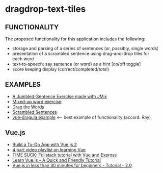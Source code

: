 # dragdrop-text-tiles

FUNCTIONALITY
-------------

The proposed functionality for this application includes the following:
- storage and parsing of a series of sentences (or, possibly, single words)
- presentation of a scrambled sentence using drag-and-drop tiles for each word
- text-to-speech: say sentence (or word) as a hint \[on/off toggle\]
- score keeping display (correct/completed/total)

EXAMPLES
--------

- [A Jumbled-Sentence Exercise made with JMix](https://hotpot.uvic.ca/wintutor6/jmix1.htm)
- [Mixed-up word exercise](https://hotpot.uvic.ca/wintutor6/jmix2.htm)
- [Drag the Words](https://h5p.org/drag-the-words)
- [Scrambled Sentences](http://flax.nzdl.org/greenstone3/flax;jsessionid=C770CBC792D76EBE28710149DA204813?a=g&rt=r&sa=DesignActivity&s=ScrambleSentence&c=password&s1.activityName=ScrambleSentence&s1.service=12&s1.display=ListView)
- [vue-dragula example](https://astray-git.github.io/vue-dragula/) <-- best example of functionality (accord. Ray)

Vue.js
------

- [Build a To-Do App with Vue.js 2](https://scotch.io/tutorials/build-a-to-do-app-with-vue-js-2)
- [4 part video playlist on learning Vue](https://www.youtube.com/watch?v=mZY1yyrlJWU&list=PLoYCgNOIyGADZuvKJweutZDOO9VI9YiJ9)
- [TIME SUCK: Fullstack tutorial with Vue and Express](https://www.youtube.com/watch?v=Fa4cRMaTDUI&list=PLWKjhJtqVAbnadueQ-C5keMQQiQau_i0D)
- [Learn Vue.js - A Quick and Friendly Tutorial](https://codepen.io/Splode/post/learn-vue-js-a-quick-and-friendly-tutorial)
- [Vue.js in less than 30 minutes for beginners - Tutorial - 2.0](https://youtu.be/VPUdtEf3oXI)

